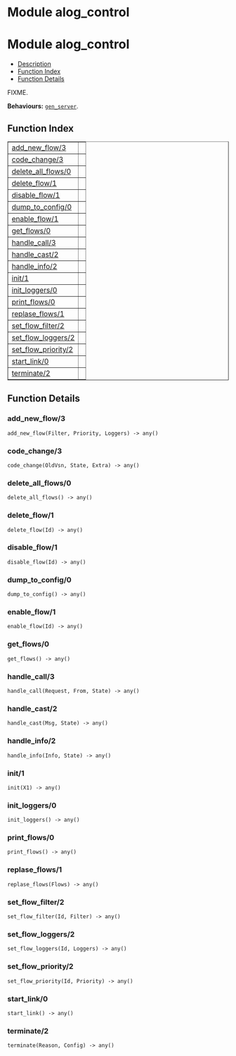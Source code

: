 Module alog_control
===================


<h1>Module alog_control</h1>

* [Description](#description)
* [Function Index](#index)
* [Function Details](#functions)



FIXME.



__Behaviours:__ [`gen_server`](gen_server.md).

<h2><a name="index">Function Index</a></h2>



<table width="100%" border="1" cellspacing="0" cellpadding="2" summary="function index"><tr><td valign="top"><a href="#add_new_flow-3">add_new_flow/3</a></td><td></td></tr><tr><td valign="top"><a href="#code_change-3">code_change/3</a></td><td></td></tr><tr><td valign="top"><a href="#delete_all_flows-0">delete_all_flows/0</a></td><td></td></tr><tr><td valign="top"><a href="#delete_flow-1">delete_flow/1</a></td><td></td></tr><tr><td valign="top"><a href="#disable_flow-1">disable_flow/1</a></td><td></td></tr><tr><td valign="top"><a href="#dump_to_config-0">dump_to_config/0</a></td><td></td></tr><tr><td valign="top"><a href="#enable_flow-1">enable_flow/1</a></td><td></td></tr><tr><td valign="top"><a href="#get_flows-0">get_flows/0</a></td><td></td></tr><tr><td valign="top"><a href="#handle_call-3">handle_call/3</a></td><td></td></tr><tr><td valign="top"><a href="#handle_cast-2">handle_cast/2</a></td><td></td></tr><tr><td valign="top"><a href="#handle_info-2">handle_info/2</a></td><td></td></tr><tr><td valign="top"><a href="#init-1">init/1</a></td><td></td></tr><tr><td valign="top"><a href="#init_loggers-0">init_loggers/0</a></td><td></td></tr><tr><td valign="top"><a href="#print_flows-0">print_flows/0</a></td><td></td></tr><tr><td valign="top"><a href="#replase_flows-1">replase_flows/1</a></td><td></td></tr><tr><td valign="top"><a href="#set_flow_filter-2">set_flow_filter/2</a></td><td></td></tr><tr><td valign="top"><a href="#set_flow_loggers-2">set_flow_loggers/2</a></td><td></td></tr><tr><td valign="top"><a href="#set_flow_priority-2">set_flow_priority/2</a></td><td></td></tr><tr><td valign="top"><a href="#start_link-0">start_link/0</a></td><td></td></tr><tr><td valign="top"><a href="#terminate-2">terminate/2</a></td><td></td></tr></table>




<h2><a name="functions">Function Details</a></h2>


<a name="add_new_flow-3"></a>

<h3>add_new_flow/3</h3>





`add_new_flow(Filter, Priority, Loggers) -> any()`

<a name="code_change-3"></a>

<h3>code_change/3</h3>





`code_change(OldVsn, State, Extra) -> any()`

<a name="delete_all_flows-0"></a>

<h3>delete_all_flows/0</h3>





`delete_all_flows() -> any()`

<a name="delete_flow-1"></a>

<h3>delete_flow/1</h3>





`delete_flow(Id) -> any()`

<a name="disable_flow-1"></a>

<h3>disable_flow/1</h3>





`disable_flow(Id) -> any()`

<a name="dump_to_config-0"></a>

<h3>dump_to_config/0</h3>





`dump_to_config() -> any()`

<a name="enable_flow-1"></a>

<h3>enable_flow/1</h3>





`enable_flow(Id) -> any()`

<a name="get_flows-0"></a>

<h3>get_flows/0</h3>





`get_flows() -> any()`

<a name="handle_call-3"></a>

<h3>handle_call/3</h3>





`handle_call(Request, From, State) -> any()`

<a name="handle_cast-2"></a>

<h3>handle_cast/2</h3>





`handle_cast(Msg, State) -> any()`

<a name="handle_info-2"></a>

<h3>handle_info/2</h3>





`handle_info(Info, State) -> any()`

<a name="init-1"></a>

<h3>init/1</h3>





`init(X1) -> any()`

<a name="init_loggers-0"></a>

<h3>init_loggers/0</h3>





`init_loggers() -> any()`

<a name="print_flows-0"></a>

<h3>print_flows/0</h3>





`print_flows() -> any()`

<a name="replase_flows-1"></a>

<h3>replase_flows/1</h3>





`replase_flows(Flows) -> any()`

<a name="set_flow_filter-2"></a>

<h3>set_flow_filter/2</h3>





`set_flow_filter(Id, Filter) -> any()`

<a name="set_flow_loggers-2"></a>

<h3>set_flow_loggers/2</h3>





`set_flow_loggers(Id, Loggers) -> any()`

<a name="set_flow_priority-2"></a>

<h3>set_flow_priority/2</h3>





`set_flow_priority(Id, Priority) -> any()`

<a name="start_link-0"></a>

<h3>start_link/0</h3>





`start_link() -> any()`

<a name="terminate-2"></a>

<h3>terminate/2</h3>





`terminate(Reason, Config) -> any()`


